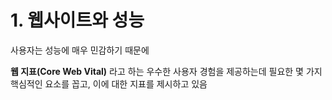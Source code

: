 # 1. 웹사이트와 성능

사용자는 성능에 매우 민감하기 때문에

**웹 지표(Core Web Vital)** 라고 하는 우수한 사용자 경험을 제공하는데 필요한 몇 가지 핵심적인 요소를 꼽고, 이에 대한 지표를 제시하고 있음
